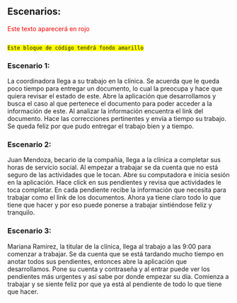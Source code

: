 ## Escenarios: 

<span style="color:red">Este texto aparecerá en rojo</span>

<pre><code style="background-color:yellow">
Este bloque de código tendrá fondo amarillo
</code></pre>



### Escenario 1: 
La coordinadora llega a su trabajo en la clínica. Se acuerda que le queda poco tiempo para entregar un documento, lo cual la preocupa y hace que 
quiera revisar el estado de este. Abre la aplicación que desarrollamos y busca el caso al que pertenece el documento para poder acceder a la información
de este. Al analizar la información encuentra el link del documento. Hace las correcciones pertinentes y envía a tiempo su trabajo. Se queda feliz por
que pudo entregar el trabajo bien y a tiempo. 


### Escenario 2:
Juan Mendoza, becario de la compañía, llega a la clínica a completar sus horas de servicio social. Al empezar a trabajar se da cuenta que  no está 
seguro de las actividades que le tocan. Abre su computadora e inicia sesión en la aplicación. Hace click en sus pendientes y revisa que actividades 
le toca completar. En cada pendiente recibe la información que necesita para trabajar como el link de los documentos. Ahora ya tiene claro todo lo
que tiene que hacer y por eso puede ponerse a trabajar sintiéndose feliz y tranquilo.

### Escenario 3:
Mariana Ramirez, la titular de la clínica, llega al trabajo a las 9:00 para comenzar a trabajar.
Se da cuenta que se está tardando mucho tiempo en anotar todos sus pendientes, entonces abre la aplicación que desarrollamos.
Pone su cuenta y contraseña y al entrar puede ver los pendientes más urgentes y así sabe por donde empezar su día.
Comienza a trabajar y se siente feliz por que ya está al pendiente de todo lo que tiene que hacer.
